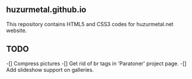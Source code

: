 ## huzurmetal.github.io

This repository contains HTML5 and CSS3 codes for huzurmetal.net website.

TODO
----
-[] Compress pictures
-[] Get rid of br tags in 'Paratoner' project page.
-[] Add slideshow support on galleries.
